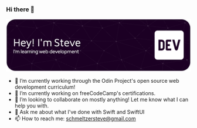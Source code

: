 ### Hi there 👋

![Header](./github-header-image.png)

- 🔭 I’m currently working through the Odin Project's open source web development curriculum!
- 🌱 I’m currently working on freeCodeCamp's certifications.
- 👯 I’m looking to collaborate on mostly anything! Let me know what I can help you with.
- 💬 Ask me about what I've done with Swift and SwiftUI
- 📫 How to reach me: schmeltzersteve@gmail.com
